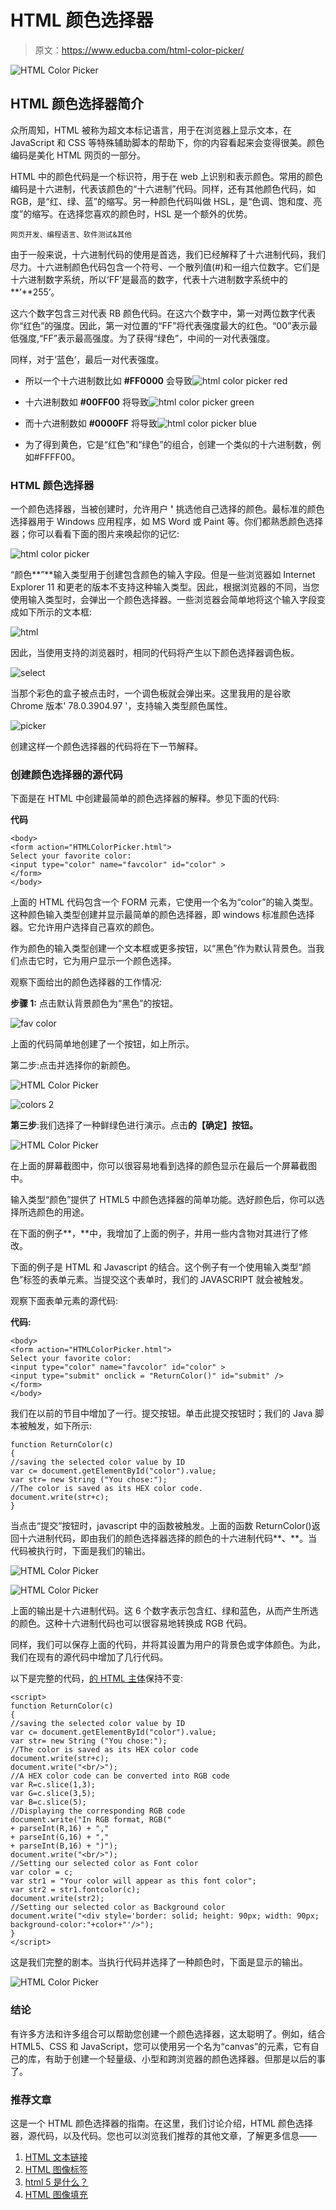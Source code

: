# HTML 颜色选择器

> 原文：<https://www.educba.com/html-color-picker/>

![HTML Color Picker ](img/673e0b676c2c3dd2f74711a53628422d.png)



## HTML 颜色选择器简介

众所周知，HTML 被称为超文本标记语言，用于在浏览器上显示文本，在 JavaScript 和 CSS 等特殊辅助脚本的帮助下，你的内容看起来会变得很美。颜色编码是美化 HTML 网页的一部分。

HTML 中的颜色代码是一个标识符，用于在 web 上识别和表示颜色。常用的颜色编码是十六进制，代表该颜色的“十六进制”代码。同样，还有其他颜色代码，如 RGB，是“红、绿、蓝”的缩写。另一种颜色代码叫做 HSL，是“色调、饱和度、亮度”的缩写。在选择您喜欢的颜色时，HSL 是一个额外的优势。

<small>网页开发、编程语言、软件测试&其他</small>

由于一般来说，十六进制代码的使用是首选，我们已经解释了十六进制代码，我们尽力。十六进制颜色代码包含一个符号、一个散列值(#)和一组六位数字。它们是十六进制数字系统，所以‘FF’是最高的数字，代表十六进制数字系统中的**’**255’。

这六个数字包含三对代表 RB 颜色代码。在这六个数字中，第一对两位数字代表你“红色”的强度。因此，第一对位置的“FF”将代表强度最大的红色。“00”表示最低强度,“FF”表示最高强度。为了获得“绿色”，中间的一对代表强度。

同样，对于‘蓝色’，最后一对代表强度。

*   所以一个十六进制数比如 **#FF0000** 会导致![html color picker red](img/f230efedbcf0dfb1bc4d072ce4b7008f.png)

    

*   十六进制数如 **#00FF00** 将导致![html color picker green](img/62a5ca9664b5891dacd0363567a11637.png)

    

*   而十六进制数如 **#0000FF** 将导致![html color picker blue](img/20e8b5b0ca813c1b150853ca36d8b854.png)

    

*   为了得到黄色，它是“红色”和“绿色”的组合，创建一个类似的十六进制数，例如#FFFF00。

### HTML 颜色选择器

一个颜色选择器，当被创建时，允许用户 **'** 挑选他自己选择的颜色。最标准的颜色选择器用于 Windows 应用程序，如 MS Word 或 Paint 等。你们都熟悉颜色选择器；你可以看看下面的图片来唤起你的记忆:

![html color picker](img/687ad34a17612a9be1f4a2c018704400.png)



“颜色**”**输入类型用于创建包含颜色的输入字段。但是一些浏览器如 Internet Explorer 11 和更老的版本不支持这种输入类型。因此，根据浏览器的不同，当您使用输入类型时，会弹出一个颜色选择器。一些浏览器会简单地将这个输入字段变成如下所示的文本框:

![html](img/a62a3af0b892c62a87d341530bc633ac.png)



因此，当使用支持的浏览器时，相同的代码将产生以下颜色选择器调色板。

![select](img/b1b76cf014931f27171cca29a7c73bd6.png)



当那个彩色的盒子被点击时，一个调色板就会弹出来。这里我用的是谷歌 Chrome 版本' 78.0.3904.97 '，支持输入类型颜色属性。

![picker](img/8bbdfff60c776fe073f8ae6fc8e13fe4.png)



创建这样一个颜色选择器的代码将在下一节解释。

### 创建颜色选择器的源代码

下面是在 HTML 中创建最简单的颜色选择器的解释。参见下面的代码:

**代码**

```
<body>
<form action="HTMLColorPicker.html">
Select your favorite color:
<input type="color" name="favcolor" id="color" >
</form>
</body>
```

上面的 HTML 代码包含一个 FORM 元素，它使用一个名为“color”的输入类型。这种颜色输入类型创建并显示最简单的颜色选择器，即 windows 标准颜色选择器。它允许用户选择自己喜欢的颜色。

作为颜色的输入类型创建一个文本框或更多按钮，以“黑色”作为默认背景色。当我们点击它时，它为用户显示一个颜色选择。

观察下面给出的颜色选择器的工作情况:

**步骤 1:** 点击默认背景颜色为“黑色”的按钮。

![fav color](img/60f8b561ede8b64fad6c8e3c1742b0ce.png)



上面的代码简单地创建了一个按钮，如上所示。

第二步:点击并选择你的新颜色。

![HTML Color Picker](img/ae3bcfe98966dac17bb01b2df378fad9.png)



![colors 2](img/4e46e340f0701d5ba65e62b738495e19.png)



**第三步**:我们选择了一种鲜绿色进行演示。点击**的【确定】按钮。**

![HTML Color Picker](img/88449286722ebc79777881b549b6d532.png)



在上面的屏幕截图中，你可以很容易地看到选择的颜色显示在最后一个屏幕截图中。

输入类型“颜色”提供了 HTML5 中颜色选择器的简单功能。选好颜色后，你可以选择所选颜色的用途。

在下面的例子**，**中，我增加了上面的例子，并用一些内含物对其进行了修改。

下面的例子是 HTML 和 Javascript 的结合。这个例子有一个使用输入类型“颜色”标签的表单元素。当提交这个表单时，我们的 JAVASCRIPT 就会被触发。

观察下面表单元素的源代码:

**代码:**

```
<body>
<form action="HTMLColorPicker.html">
Select your favorite color:
<input type="color" name="favcolor" id="color" >
<input type="submit" onclick = "ReturnColor()" id="submit" />
</form>
</body>
```

我们在以前的节目中增加了一行。提交按钮。单击此提交按钮时；我们的 Java 脚本被触发，如下所示:

```
function ReturnColor(c)
{
//saving the selected color value by ID
var c= document.getElementById("color").value;
var str= new String ("You chose:");
//The color is saved as its HEX color code.
document.write(str+c);
}
```

当点击“提交”按钮时，javascript 中的函数被触发。上面的函数 ReturnColor()返回十六进制代码，即由我们的颜色选择器选择的颜色的十六进制代码**、**。当代码被执行时，下面是我们的输出。

![HTML Color Picker](img/6de9eb8391d2125d9244b4da103bf688.png)



![HTML Color Picker](img/a0b183eeb9f1e0359ee9f22a1596d6db.png)



上面的输出是十六进制代码。这 6 个数字表示包含红、绿和蓝色，从而产生所选的颜色。这种十六进制代码也可以很容易地转换成 RGB 代码。

同样，我们可以保存上面的代码，并将其设置为用户的背景色或字体颜色。为此，我们在现有的源代码中增加了几行代码。

以下是完整的代码，[的 HTML 主体](https://www.educba.com/what-is-html/)保持不变:

```
<script>
function ReturnColor(c)
{
//saving the selected color value by ID
var c= document.getElementById("color").value;
var str= new String ("You chose:");
//The color is saved as its HEX color code
document.write(str+c);
document.write("<br/>");
//A HEX color code can be converted into RGB code
var R=c.slice(1,3);
var G=c.slice(3,5);
var B=c.slice(5);
//Displaying the corresponding RGB code
document.write("In RGB format, RGB("
+ parseInt(R,16) + ","
+ parseInt(G,16) + ","
+ parseInt(B,16) + ")");
document.write("<br/>");
//Setting our selected color as Font color
var color = c;
var str1 = "Your color will appear as this font color";
var str2 = str1.fontcolor(c);
document.write(str2);
//Setting our selected color as Background color
document.write("<div style='border: solid; height: 90px; width: 90px; background-color:"+color+"'/>");
}
</script>
```

这是我们完整的剧本。当执行代码并选择了一种颜色时，下面是显示的输出。

![HTML Color Picker](img/6cee16a6090451b3fee57f76b93211c4.png)



### 结论

有许多方法和许多组合可以帮助您创建一个颜色选择器，这太聪明了。例如，结合 HTML5、CSS 和 JavaScript，您可以使用另一个名为“canvas”的元素，它有自己的库，有助于创建一个轻量级、小型和跨浏览器的颜色选择器。但那是以后的事了。

### 推荐文章

这是一个 HTML 颜色选择器的指南。在这里，我们讨论介绍，HTML 颜色选择器，源代码，以及代码。您也可以浏览我们推荐的其他文章，了解更多信息——

1.  [HTML 文本链接](https://www.educba.com/html-text-link/)
2.  [HTML 图像标签](https://www.educba.com/html-image-tags/)
3.  [html 5 是什么？](https://www.educba.com/what-is-html5/)
4.  [HTML 图像填充](https://www.educba.com/html-image-padding/)





